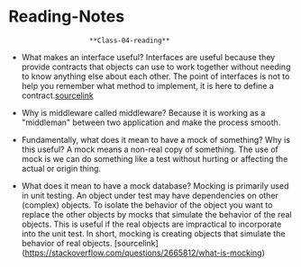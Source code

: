 # Reading-Notes

                        **Class-04-reading**

* What makes an interface useful?
  Interfaces are useful because they provide contracts that objects can use to work together without needing to know anything else about     each other. The point of interfaces is not to help you remember what method to implement, it is here to define a contract.[sourcelink](https://softwareengineering.stackexchange.com/questions/108240/why-are-interfaces-useful)
* Why is middleware called middleware?
  Because it is working as a "middleman" between two application and make the process smooth.
  
* Fundamentally, what does it mean to have a mock of something? Why is this useful?
  A mock means a non-real copy of something. The use of mock is we can do something like a test without hurting or affecting the actual or   origin thing.

* What does it mean to have a mock database?
  Mocking is primarily used in unit testing. An object under test may have dependencies on other (complex) objects. To isolate the behavior   of the object you want to replace the other objects by mocks that simulate the behavior of the real objects. This is useful if the real     objects are impractical to incorporate into the unit test.
  In short, mocking is creating objects that simulate the behavior of real objects. [sourcelink]      (https://stackoverflow.com/questions/2665812/what-is-mocking)
